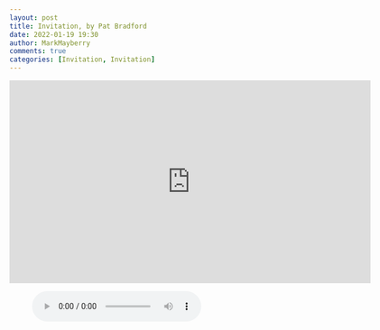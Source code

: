 ```yaml
---
layout: post
title: Invitation, by Pat Bradford
date: 2022-01-19 19:30
author: MarkMayberry
comments: true
categories: [Invitation, Invitation]
---
```

<p><iframe src="https://player.vimeo.com/video/669892886?h=2ae8253155&amp;title=0&amp;byline=0" width="640" height="360" frameborder="0" allowfullscreen=""></iframe></p>
<figure class="wp-block-audio"><audio src="https://markmayberry.net/wp-content/uploads/bible-study/2022-01-19-pm-PB-Invitation.mp3" controls="controls"></audio></figure>

